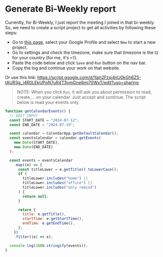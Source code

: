 # Generate Bi-Weekly report

Currently, for Bi-Weekly, I just report the meeting I joined in that bi-weekly. So, we need to create a script project to get all activities by following these steps:

- Go to [this page](https://script.google.com/home), select your Google Profile and select `New` to start a new project.
- Go to settings and check the timezone, make sure that timezone is the tz for your country (for me, it's `+7`).
- Paste the code below and click `Save` and `Run` button on the nav bar.
- Copy the log and continue your work on that website.

Or use this link: https://script.google.com/d/1lah2Fzsj4nU0kGh6Z5-tAUR3g_j4R0LEkUPoN7uR4T3ymGne6mj70WxT/edit?usp=sharing

> NOTE: When you click `Run`, it will ask you about permission to read, create,... on your calendar. Just accept and continue. The script below is read your events only.

```js
function getCalendarEvents() {
  // EDIT INPUT
  const START_DATE = "2024-07-12";
  const END_DATE = "2024-07-19";

  const calendar = CalendarApp.getDefaultCalendar();
  const eventsCalendar = calendar.getEvents(
    new Date(START_DATE),
    new Date(END_DATE)
  );

  const events = eventsCalendar
    .map((e) => {
      const titleLower = e.getTitle().toLowerCase();
      if (
        titleLower.includes("home") ||
        titleLower.includes("office") ||
        titleLower.includes("only remind")
      ) {
        return null;
      }

      return {
        title: e.getTitle(),
        startTime: e.getStartTime(),
        endTime: e.getEndTime(),
      };
    })
    .filter((e) => e);

  console.log(JSON.stringify(events));
}
```
